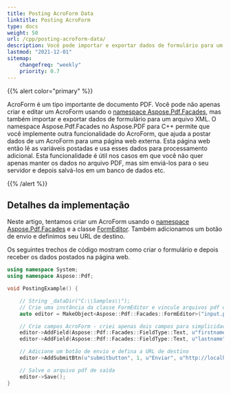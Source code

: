 ```yaml
---
title: Posting AcroForm Data
linktitle: Posting AcroForm
type: docs
weight: 50
url: /cpp/posting-acroform-data/
description: Você pode importar e exportar dados de formulário para um arquivo XML com o namespace Aspose.Pdf.Facades no Aspose.PDF para C++.
lastmod: "2021-12-01"
sitemap:
    changefreq: "weekly"
    priority: 0.7
---
```


{{% alert color="primary" %}}

AcroForm é um tipo importante de documento PDF. Você pode não apenas criar e editar um AcroForm usando o [namespace Aspose.Pdf.Facades](https://reference.aspose.com/pdf/cpp/namespace/aspose.pdf.facades), mas também importar e exportar dados de formulário para um arquivo XML. O namespace Aspose.Pdf.Facades no Aspose.PDF para C++ permite que você implemente outra funcionalidade do AcroForm, que ajuda a postar dados de um AcroForm para uma página web externa. Esta página web então lê as variáveis postadas e usa esses dados para processamento adicional. Esta funcionalidade é útil nos casos em que você não quer apenas manter os dados no arquivo PDF, mas sim enviá-los para o seu servidor e depois salvá-los em um banco de dados etc.

{{% /alert %}}

## Detalhes da implementação

Neste artigo, tentamos criar um AcroForm usando o [namespace Aspose.Pdf.Facades](https://reference.aspose.com/pdf/cpp/namespace/aspose.pdf.facades) e a classe [FormEditor](https://reference.aspose.com/pdf/cpp/class/aspose.pdf.facades.form_editor/). Também adicionamos um botão de envio e definimos seu URL de destino.

Os seguintes trechos de código mostram como criar o formulário e depois receber os dados postados na página web.
```cpp
using namespace System;
using namespace Aspose::Pdf;

void PostingExample() {

    // String _dataDir("C:\\Samples\\");
    // Crie uma instância da classe FormEditor e vincule arquivos pdf de entrada e saída
    auto editor = MakeObject<Aspose::Pdf::Facades::FormEditor>("input.pdf", "output.pdf");

    // Crie campos AcroForm - criei apenas dois campos para simplicidade
    editor->AddField(Aspose::Pdf::Facades::FieldType::Text, u"firstname", 1, 100, 600, 200, 625);
    editor->AddField(Aspose::Pdf::Facades::FieldType::Text, u"lastname", 1, 100, 550, 200, 575);

    // Adicione um botão de envio e defina a URL de destino
    editor->AddSubmitBtn(u"submitbutton", 1, u"Enviar", u"http://localhost/csharptesting/show.aspx", 100, 450, 150, 475);

    // Salve o arquivo pdf de saída
    editor->Save();
}
```